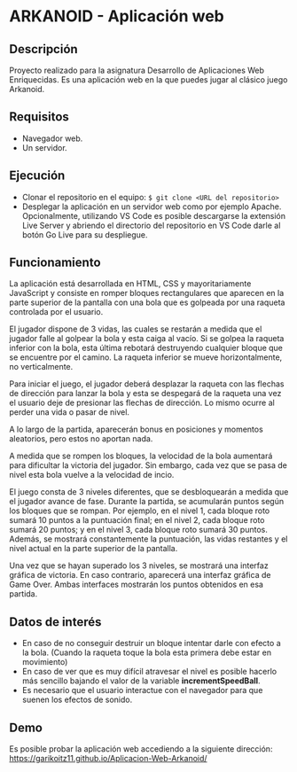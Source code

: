 # ARKANOID - Aplicación web
## Descripción
Proyecto realizado para la asignatura Desarrollo de Aplicaciones Web Enriquecidas. Es una aplicación web en la que puedes jugar al clásico juego Arkanoid.
## Requisitos
- Navegador web.
- Un servidor.
## Ejecución
- Clonar el repositorio en el equipo: ```$ git clone <URL del repositorio> ```
- Desplegar la aplicación en un servidor web como por ejemplo Apache. Opcionalmente, utilizando VS Code es posible descargarse la extensión Live Server y abriendo el directorio del repositorio en VS Code darle al botón Go Live para su despliegue.
## Funcionamiento
La aplicación está desarrollada en HTML, CSS y mayoritariamente JavaScript y consiste en romper bloques rectangulares que aparecen en la parte superior de la pantalla con una bola que es golpeada por una raqueta controlada por el usuario.

El jugador dispone de 3 vidas, las cuales se restarán a medida que el jugador falle al golpear la bola y esta caiga al vacío. Si se golpea la raqueta inferior con la bola, esta última rebotará destruyendo cualquier bloque que se encuentre por el camino. La raqueta inferior se mueve horizontalmente, no verticalmente.

Para iniciar el juego, el jugador deberá desplazar la raqueta con las flechas de dirección para lanzar la bola y esta se despegará de la raqueta una vez el usuario deje de presionar las flechas de dirección. Lo mismo ocurre al perder una vida o pasar de nivel.

A lo largo de la partida, aparecerán bonus en posiciones y momentos aleatorios, pero estos no aportan nada.

A medida que se rompen los bloques, la velocidad de la bola aumentará para dificultar la victoria del jugador. Sin embargo, cada vez que se pasa de nivel esta bola vuelve a la velocidad de incio.

El juego consta de 3 niveles diferentes, que se desbloquearán a medida que el jugador avance de fase. Durante la partida, se acumularán puntos según los bloques que se rompan. Por ejemplo, en el nivel 1, cada bloque roto sumará 10 puntos a la puntuación final; en el nivel 2, cada bloque roto sumará 20 puntos; y en el nivel 3, cada bloque roto sumará 30 puntos. Además, se mostrará constantemente la puntuación, las vidas restantes y el nivel actual en la parte superior de la pantalla.

Una vez que se hayan superado los 3 niveles, se mostrará una interfaz gráfica de victoria. En caso contrario, aparecerá una interfaz gráfica de Game Over. Ambas interfaces mostrarán los puntos obtenidos en esa partida.
## Datos de interés
- En caso de no conseguir destruir un bloque intentar darle con efecto a la bola. (Cuando la raqueta toque la bola esta primera debe estar en movimiento)
- En caso de ver que es muy difícil atravesar el nivel es posible hacerlo más sencillo bajando el valor de la variable **incrementSpeedBall**.
- Es necesario que el usuario interactue con el navegador para que suenen los efectos de sonido.
## Demo
Es posible probar la aplicación web accediendo a la siguiente dirección: https://garikoitz11.github.io/Aplicacion-Web-Arkanoid/
